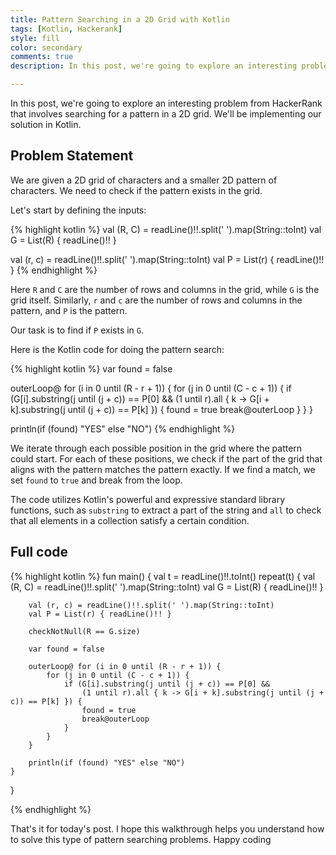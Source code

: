 ```yaml
---
title: Pattern Searching in a 2D Grid with Kotlin
tags: [Kotlin, Hackerank]
style: fill
color: secondary
comments: true
description: In this post, we're going to explore an interesting problem from HackerRank that involves searching for a pattern in a 2D grid. We'll be implementing our solution in Kotlin.

---
```


In this post, we're going to explore an interesting problem from HackerRank that involves searching for a pattern in a 2D grid. We'll be implementing our solution in Kotlin.

## Problem Statement

We are given a 2D grid of characters and a smaller 2D pattern of characters. We need to check if the pattern exists in the grid.

Let's start by defining the inputs:

{% highlight kotlin %}
val (R, C) = readLine()!!.split(' ').map(String::toInt)
val G = List(R) { readLine()!! }

val (r, c) = readLine()!!.split(' ').map(String::toInt)
val P = List(r) { readLine()!! }
{% endhighlight %}

Here `R` and `C` are the number of rows and columns in the grid, while `G` is the grid itself. Similarly, `r` and `c` are the number of rows and columns in the pattern, and `P` is the pattern.

Our task is to find if `P` exists in `G`.

Here is the Kotlin code for doing the pattern search:

{% highlight kotlin %}
var found = false

outerLoop@ for (i in 0 until (R - r + 1)) {
    for (j in 0 until (C - c + 1)) {
        if (G[i].substring(j until (j + c)) == P[0] &&
            (1 until r).all { k -> G[i + k].substring(j until (j + c)) == P[k] }) {
            found = true
            break@outerLoop
        }
    }
}

println(if (found) "YES" else "NO")
{% endhighlight %}

We iterate through each possible position in the grid where the pattern could start. For each of these positions, we check if the part of the grid that aligns with the pattern matches the pattern exactly. If we find a match, we set `found` to `true` and break from the loop.

The code utilizes Kotlin's powerful and expressive standard library functions, such as `substring` to extract a part of the string and `all` to check that all elements in a collection satisfy a certain condition.

## Full code

{% highlight kotlin %}
fun main() {
    val t = readLine()!!.toInt()
    repeat(t) {
        val (R, C) = readLine()!!.split(' ').map(String::toInt)
        val G = List(R) { readLine()!! }

        val (r, c) = readLine()!!.split(' ').map(String::toInt)
        val P = List(r) { readLine()!! }

        checkNotNull(R == G.size)

        var found = false

        outerLoop@ for (i in 0 until (R - r + 1)) {
            for (j in 0 until (C - c + 1)) {
                if (G[i].substring(j until (j + c)) == P[0] &&
                    (1 until r).all { k -> G[i + k].substring(j until (j + c)) == P[k] }) {
                    found = true
                    break@outerLoop
                }
            }
        }

        println(if (found) "YES" else "NO")
    }
}

{% endhighlight %}

That's it for today's post. I hope this walkthrough helps you understand how to solve this type of pattern searching problems. Happy coding
